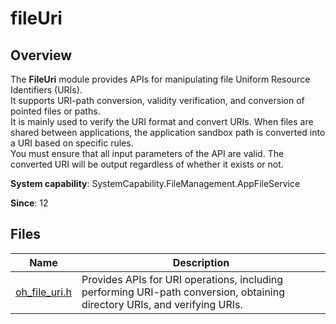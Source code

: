 # fileUri
<!--Kit: Core File Kit-->
<!--Subsystem: FileManagement-->
<!--Owner: @lvzhenjie-->
<!--Designer: @wang_zhangjun; @chenxi0605-->
<!--Tester: @liuhonggang123-->
<!--Adviser: @foryourself-->

## Overview

The **FileUri** module provides APIs for manipulating file Uniform Resource Identifiers (URIs).<br> It supports URI-path conversion, validity verification, and conversion of pointed files or paths.<br> It is mainly used to verify the URI format and convert URIs. When files are shared between applications, the application sandbox path is converted into a URI based on specific rules.<br> You must ensure that all input parameters of the API are valid. The converted URI will be output regardless of whether it exists or not.

**System capability**: SystemCapability.FileManagement.AppFileService

**Since**: 12
## Files

| Name| Description|
| -- | -- |
| [oh_file_uri.h](capi-oh-file-uri-h.md) | Provides APIs for URI operations, including performing URI-path conversion, obtaining directory URIs, and verifying URIs.|
